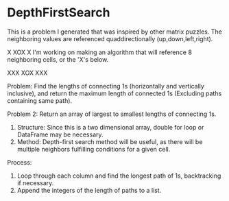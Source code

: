 # DepthFirstSearch

This is a problem I generated that was inspired by other matrix puzzles. The neighboring values are referenced quaddirectionally (up,down,left,right).

 X
XOX
 X
I'm working on making an algorithm that will reference 8 neighboring cells, or the 'X's below.

XXX
XOX
XXX

Problem: Find the lengths of connecting 1s (horizontally and vertically inclusive),
and return the maximum length of connected 1s (Excluding paths containing same path).

Problem 2: Return an array of largest to smallest lengths of connecting 1s. 

1. Structure: Since this is a two dimensional array, double for loop or DataFrame may be necessary.
2. Method: Depth-first search method will be useful, as there will be multiple neighbors
           fulfilling conditions for a given cell.

Process:
1. Loop through each column and find the longest path of 1s, backtracking if necessary.
2. Append the integers of the length of paths to a list.
